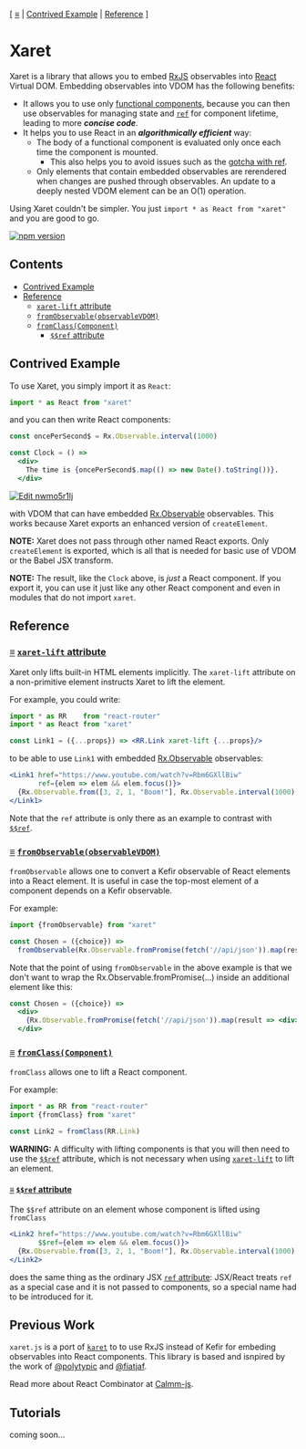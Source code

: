 [ [≡](#contents) | [Contrived Example](#example) | [Reference](#reference) ]

# Xaret

Xaret is a library that allows you to
embed [RxJS](http://reactivex.io/rxjs/class/es6/Observable.js~Observable.html) observables
into [React](https://facebook.github.io/react/) Virtual DOM.  Embedding
observables into VDOM has the following benefits:
* It allows you to use
  only
  [functional components](https://facebook.github.io/react/docs/components-and-props.html#functional-and-class-components),
  because you can then use observables for managing state
  and [`ref`](https://facebook.github.io/react/docs/refs-and-the-dom.html) for
  component lifetime, leading to more **_concise code_**.
* It helps you to use React in an **_algorithmically efficient_** way:
  * The body of a functional component is evaluated only once each time the
    component is mounted.
    * This also helps you to avoid issues such as
      the
      [gotcha with ref](https://facebook.github.io/react/docs/refs-and-the-dom.html#caveats).
  * Only elements that contain embedded observables are rerendered when changes
    are pushed through observables.  An update to a deeply nested VDOM element
    can be an O(1) operation.

Using Xaret couldn't be simpler.  You just `import * as React from "xaret"` and
you are good to go.

[![npm version](https://badge.fury.io/js/xaret.svg)](https://badge.fury.io/js/xaret)

## Contents

* [Contrived Example](#example)
* [Reference](#reference)
  * [`xaret-lift` attribute](#xaret-lift)
  * [`fromObservable(observableVDOM)`](#fromObservable "fromObservable: Observable VDOM -> VDOM")
  * [`fromClass(Component)`](#fromClass "fromClass: Component props -> Component (Observable props)")
    * [`$$ref` attribute](#ref)

## Contrived Example

To use Xaret, you simply import it as `React`:

```jsx
import * as React from "xaret"
```

and you can then write React components:

```jsx
const oncePerSecond$ = Rx.Observable.interval(1000)

const Clock = () =>
  <div>
    The time is {oncePerSecond$.map(() => new Date().toString())}.
  </div>
```
[![Edit nwmo5r1lj](https://codesandbox.io/static/img/play-codesandbox.svg)](https://codesandbox.io/s/nwmo5r1lj)

with VDOM that can have embedded [Rx.Observable](http://reactivex.io/rxjs/class/es6/Observable.js~Observable.html)
observables.  This works because Xaret exports an enhanced version of
`createElement`.

**NOTE:** Xaret does not pass through other named React exports.  Only
`createElement` is exported, which is all that is needed for basic use of VDOM
or the Babel JSX transform.

**NOTE:** The result, like the `Clock` above, is *just* a React component.  If
you export it, you can use it just like any other React component and even in
modules that do not import `xaret`.



## Reference

### <a name="xaret-lift"></a> [≡](#contents) [`xaret-lift` attribute](#xaret-lift)

Xaret only lifts built-in HTML elements implicitly.  The `xaret-lift` attribute
on a non-primitive element instructs Xaret to lift the element.

For example, you could write:

```jsx
import * as RR    from "react-router"
import * as React from "xaret"

const Link1 = ({...props}) => <RR.Link xaret-lift {...props}/>
```

to be able to use `Link1` with
embedded [Rx.Observable](https://github.com/tc39/proposal-observable) observables:

```jsx
<Link1 href="https://www.youtube.com/watch?v=Rbm6GXllBiw"
       ref={elem => elem && elem.focus()}>
  {Rx.Observable.from([3, 2, 1, "Boom!"], Rx.Observable.interval(1000))}
</Link1>
```

Note that the `ref` attribute is only there as an example to contrast
with [`$$ref`](#ref).

### <a name="fromObservable"></a> [≡](#contents) [`fromObservable(observableVDOM)`](#fromObservable "fromObservable: Observable VDOM -> VDOM")

`fromObservable` allows one to convert a Kefir observable of React elements into a
React element.  It is useful in case the top-most element of a component depends
on a Kefir observable.

For example:

```jsx
import {fromObservable} from "xaret"

const Chosen = ({choice}) =>
  fromObservable(Rx.Observable.fromPromise(fetch('//api/json')).map(result => <div>{result}</div>))
```

Note that the point of using `fromObservable` in the above example is that we don't
want to wrap the Rx.Observable.fromPromise(...) inside an additional element like this:

```jsx
const Chosen = ({choice}) =>
  <div>
    {Rx.Observable.fromPromise(fetch('//api/json')).map(result => <div>{result}</div>)}
  </div>
```

### <a name="fromClass"></a> [≡](#contents) [`fromClass(Component)`](#fromClass "fromClass: Component props -> Component (Observable props)")

`fromClass` allows one to lift a React component.

For example:

```jsx
import * as RR from "react-router"
import {fromClass} from "xaret"

const Link2 = fromClass(RR.Link)
```

**WARNING:** A difficulty with lifting components is that you will then need to
use the [`$$ref`](#ref) attribute, which is not necessary when
using [`xaret-lift`](#xaret-lift) to lift an element.

#### <a name="ref"></a> [≡](#contents) [`$$ref` attribute](#ref)

The `$$ref` attribute on an element whose component is lifted using `fromClass`

```jsx
<Link2 href="https://www.youtube.com/watch?v=Rbm6GXllBiw"
       $$ref={elem => elem && elem.focus()}>
  {Rx.Observable.from([3, 2, 1, "Boom!"], Rx.Observable.interval(1000))}
</Link2>
```

does the same thing as the ordinary
JSX
[`ref` attribute](https://facebook.github.io/react/docs/more-about-refs.html#the-ref-callback-attribute):
JSX/React treats `ref` as a special case and it is not passed to components, so
a special name had to be introduced for it.

## Previous Work

`xaret.js` is a port of [`karet`](https://github.com/calmm-js/karet) to to use RxJS instead of Kefir for embeding observables into React components. This library is based and isnpired by the work of [@polytypic](https://github.com/polytypic) and [@fiatjaf](https://github.com/fiatjaf).

Read more about React Combinator at [Calmm-js](https://github.com/calmm-js).


## Tutorials

coming soon...
